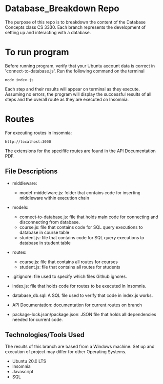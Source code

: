 # Database_Breakdown Repo
The purpose of this repo is to breakdown the content of the Database Concepts class CS 3330.
Each branch represents the development of setting up and interacting with a database. 

# To run program
Before running program, verify that your Ubuntu account data is correct in 'connect-to-database.js'.
Run the following command on the terminal
```
node index.js
```
Each step and their results will appear on terminal as they execute. Assuming no errors, the program will display the successful results of all steps and the overall route as they are executed on Insomnia.

# Routes
For executing routes in Insomnia: 
```
http://localhost:3000
```
The extensions for the specififc routes are found in the API Documentation PDF.

## File Descriptions
- middleware: 
    - model-middelware.js: folder that contains code for inserting middleware within execution chain

- models:
    - connect-to-database.js: file that holds main code for connecting and disconnecting from database.
    - course.js: file that contains code for SQL query executions to database in course table
    - student.js: file that contains code for SQL query executions to database in student table
- routes:
    - course.js: file that contains all routes for courses
    - student.js: file that contains all routes for students

- .gitignore: file used to specify which files Github ignores.

- index.js: file that holds code for routes to be executed in Insomnia.

- database_db.sql: A SQL file used to verify that code in index.js works.

- API Documentation: documentation for current routes on branch

- package-lock.json/package.json: JSON file that holds all dependencies needed for current code.

## Technologies/Tools Used
The results of this branch are based from a Windows machine. Set up and execution of project may differ for other Operating Systems.
 - Ubuntu 20.0 LTS
 - Insomnia
 - Javascript
 - SQL